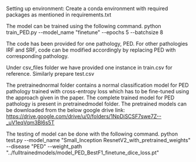 Setting up environment:
Create a conda environment with required packages as mentioned in requirements.txt

The model can be trained using the following command.
python train_PED.py --model_name "finetune" --epochs 5 --batchsize 8

The code has been provided for one pathology, PED. For other pathologies IRF and SRF, code can be modified accordingly by replacing PED with corresponding pathology.
 
Under csv_files folder we have provided one instance in train.csv for reference. Similarly prepare test.csv

The pretrainednormal folder contains a normal classification model for PED pathology trained with cross-entropy loss which has to be fine-tuned using the approach given in the paper. The complete trained model for PED pathology is present in pretrainedmodel folder. The pretrained models can be downloaded from the below google drive link:
https://drive.google.com/drive/u/0/folders/1NpDiSCSF7swe7Z--_uV1eqVqm3Bl6s5T

The testing of model can be done with the following command.
python test.py --model_name "Small_Inception ResnetV2_with_pretrained_weights" --disease "PED" --weight_path "../fulltrainedmodels/model_PED_BestF1_finetune_dice_loss.pt"
